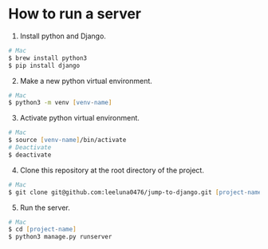 # How to run a server
1. Install python and Django.
```zsh
# Mac
$ brew install python3
$ pip install django
```
2. Make a new python virtual environment.
```zsh
# Mac
$ python3 -m venv [venv-name]
```
3. Activate python virtual environment.
```zsh
# Mac
$ source [venv-name]/bin/activate
# Deactivate
$ deactivate
```
4. Clone this repository at the root directory of the project.
```zsh
# Mac
$ git clone git@github.com:leeluna0476/jump-to-django.git [project-name]
```
5. Run the server.
```zsh
# Mac
$ cd [project-name]
$ python3 manage.py runserver
```

